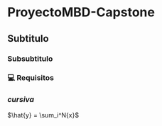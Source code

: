 # ProyectoMBD-Capstone

## Subtitulo

### Subsubtitulo

### **💻 Requisitos**

### *cursiva*

$\hat{y} = \sum_i^N{x}$
